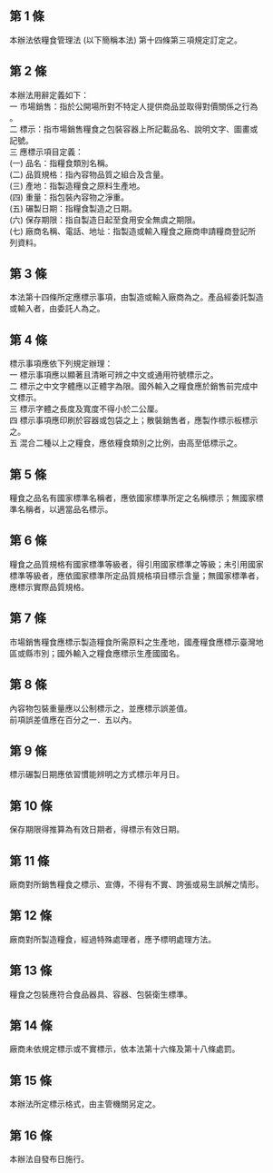 第 1 條
-------
本辦法依糧食管理法 (以下簡稱本法) 第十四條第三項規定訂定之。

第 2 條
-------
本辦法用辭定義如下：  
一  市場銷售：指於公開場所對不特定人提供商品並取得對價關係之行為  
    。  
二  標示：指市場銷售糧食之包裝容器上所記載品名、說明文字、圖畫或  
    記號。  
三  應標示項目定義：  
 (一) 品名：指糧食類別名稱。  
 (二) 品質規格：指內容物品質之組合及含量。  
 (三) 產地：指製造糧食之原料生產地。  
 (四) 重量：指包裝內容物之淨重。  
 (五) 碾製日期：指糧食製造之日期。  
 (六) 保存期限：指自製造日起至食用安全無虞之期限。  
 (七) 廠商名稱、電話、地址：指製造或輸入糧食之廠商申請糧商登記所  
      列資料。

第 3 條
-------
本法第十四條所定應標示事項，由製造或輸入廠商為之。產品經委託製造  
或輸入者，由委託人為之。

第 4 條
-------
標示事項應依下列規定辦理：  
一  標示事項應以顯著且清晰可辨之中文或通用符號標示之。  
二  標示之中文字體應以正體字為限。國外輸入之糧食應於銷售前完成中  
    文標示。  
三  標示字體之長度及寬度不得小於二公厘。  
四  標示事項應印刷於容器或包袋之上；散裝銷售者，應製作標示板標示  
    之。  
五  混合二種以上之糧食，應依糧食類別之比例，由高至低標示之。

第 5 條
-------
糧食之品名有國家標準名稱者，應依國家標準所定之名稱標示；無國家標  
準名稱者，以適當品名標示。

第 6 條
-------
糧食之品質規格有國家標準等級者，得引用國家標準之等級；未引用國家  
標準等級者，應依國家標準所定品質規格項目標示含量；無國家標準者，  
應標示實際品質規格。

第 7 條
-------
市場銷售糧食應標示製造糧食所需原料之生產地，國產糧食應標示臺灣地  
區或縣市別；國外輸入之糧食應標示生產國國名。

第 8 條
-------
內容物包裝重量應以公制標示之，並應標示誤差值。  
前項誤差值應在百分之一．五以內。

第 9 條
-------
標示碾製日期應依習慣能辨明之方式標示年月日。

第 10 條
--------
保存期限得推算為有效日期者，得標示有效日期。

第 11 條
--------
廠商對所銷售糧食之標示、宣傳，不得有不實、誇張或易生誤解之情形。

第 12 條
--------
廠商對所製造糧食，經過特殊處理者，應予標明處理方法。

第 13 條
--------
糧食之包裝應符合食品器具、容器、包裝衛生標準。

第 14 條
--------
廠商未依規定標示或不實標示，依本法第十六條及第十八條處罰。

第 15 條
--------
本辦法所定標示格式，由主管機關另定之。

第 16 條
--------
本辦法自發布日施行。

